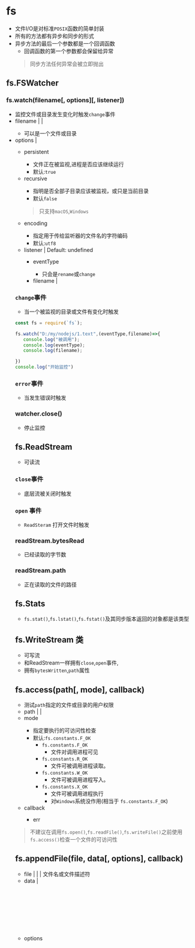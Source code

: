 # fs
- 文件I/O是对标准`POSIX`函数的简单封装
- 所有的方法都有异步和同步的形式
- 异步方法的最后一个参数都是一个回调函数
    - 回调函数的第一个参数都会保留给异常
    > 同步方法任何异常会被立即抛出


## fs.FSWatcher 
### fs.watch(filename[, options][, listener])
- 监控文件或目录发生变化时触发`change`事件
- filename <string> | <Buffer> | <URL>
    - 可以是一个文件或目录
- options <string> | <Object>
    - persistent <boolean> 
        - 文件正在被监视,进程是否应该继续运行
        - 默认:`true`
    - recursive <boolean> 
        - 指明是否全部子目录应该被监视，或只是当前目录
        - 默认`false`
        > 只支持`macOS`,`Windows`
    - encoding <string> 
        - 指定用于传给监听器的文件名的字符编码
        - 默认:`utf8`
    - listener <Function> | <undefined> Default: undefined
        - eventType <string>
            - 只会是`rename`或`change`
        - filename <string> | <Buffer>

### `change`事件
- 当一个被监视的目录或文件有变化时触发

```js
const fs = require(`fs`);

fs.watch("D:/my/nodejs/1.text",(eventType,filename)=>{
   console.log("被调用");
   console.log(eventType);
   console.log(filename);

})
console.log("开始监控")
```

### `error`事件
- 当发生错误时触发

### watcher.close()
- 停止监控  

## fs.ReadStream
- 可读流

### `close`事件
- 底层流被关闭时触发

### `open` 事件
- `ReadSteram` 打开文件时触发

### readStream.bytesRead
- 已经读取的字节数

### readStream.path
- 正在读取的文件的路径

## fs.Stats
- `fs.stat()`,`fs.lstat()`,`fs.fstat()`及其同步版本返回的对象都是该类型


## fs.WriteStream 类
- 可写流
- 和ReadStream一样拥有`close`,`open`事件,
- 拥有`bytesWritten`,`path`属性

## fs.access(path[, mode], callback)
- 测试`path`指定的文件或目录的用户权限
- path <string> | <Buffer> | <URL>
- mode <integer>
    - 指定要执行的可访问性检查
    - 默认:`fs.constants.F_OK`
        - `fs.constants.F_OK` 
            - 文件对调用进程可见
        - `fs.constants.R_OK`
            - 文件可被调用进程读取。
        - `fs.constants.W_OK`
            - 文件可被调用进程写入。
        - `fs.constants.X_OK`
            - 文件可被调用进程执行
            - 对`Windows`系统没作用(相当于 `fs.constants.F_OK`)
- callback <Function>
    - err <Error>
> 不建议在调用`fs.open()`,`fs.readFile()`,`fs.writeFile()`之前使用`fs.access()`检查一个文件的可访问性

## fs.appendFile(file, data[, options], callback)
- file <string> | <Buffer> | <URL> | <number> 文件名或文件描述符
- data <string> | <Buffer>
- options <Object> | <string>
    - encoding <string> | <null>
        - 默认:`utf8`
    - mode <integer> 
        - 默认:`0o666`
    - flag <string>
        -  默认:`a`
- callback <Function>
    - err <Error>

```js
const fs = require(`fs`);
fs.appendFile("D:/my/nodejs/1.text","\n我的天",(err)=>{
    if (err) throw err;
    console.log("no erroe")
})
```

## fs.chmod(path, mode, callback)
- 异步地改变文件的权限
- path <string> | <Buffer> | <URL>
- mode <integer>
- callback <Function>
    - err <Error>


|         常量         |   八进制   |           描述           |
|:--------------------:|:----------:|:------------------------:|
|                      | 文件所有者 |                          |
| fs.constants.S_IRUSR |   0o400    |      read by owner       |
| fs.constants.S_IWUSR |   0o200    |      write by owner      |
| fs.constants.S_IXUSR |   0o100    | execute/search by owner  |
|                      |  组的权限  |                          |
| fs.constants.S_IRGRP |    0o40    |      read by group       |
| fs.constants.S_IWGRP |    0o20    |      write by group      |
| fs.constants.S_IXGRP |    0o10    | execute/search by group  |
|                      |   其他人   |                          |
| fs.constants.S_IROTH |    0o4     |      read by others      |
| fs.constants.S_IWOTH |    0o2     |     write by others      |
| fs.constants.S_IXOTH |    0o1     | execute/search by others |

> 使用 或操作连接

- 简单的权限表

| 常量 |           描述           |
|:----:|:------------------------:|
|  7   | read, write, and execute |
|  6   |      read and write      |
|  5   |     read and execute     |
|  4   |        read only         |
|  3   |    write and execute     |
|  2   |        write only        |
|  1   |       execute only       |
|  0   |      no permission       |

###  fs.close(fd, callback)
- 关闭
- fd <integer>
- callback <Function>
- err <Error>

## FS常量
fs.constants
- 返回常用的操作的常量

| 常量 |           描述           |
|:----:|:------------------------:|
| F_OK | 文件对于调用进程是可见的 |
| R_OK |   文件可被调用进程读取   |
| W_OK |   文件可被调用进程写入   |
| X_OK |   文件可被调用进程执行   |
>  用于`fs.access()`



|    常量     |                                        描述                                         |
|:-----------:|:-----------------------------------------------------------------------------------:|
|  O_RDONLY   |                                一个文件用于只读访问                                 |
|  O_WRONLY   |                                一个文件用于只写访问                                 |
|   O_RDWR    |                                一个文件用于读写访问                                 |
|   O_CREAT   |                              文件不存在则创建一个文件                               |
|   O_EXCL    |              设置了`O_CREAT`标志且文件已经存在，则打开一个文件应该失败              |
|  O_NOCTTY   |         路径是一个终端设备，则打开该路径不应该造成该终端变成进程的控制终端          |
|   O_TRUNC   |      存在且为一个常规文件,且文件被成功打开为写入访问,则它的长度应该被截断至零       |
|  O_APPEND   |                              数据会被追加到文件的末尾                               |
| O_DIRECTORY |                           路径不是一个目录,则打开应该失败                           |
|  O_NOATIME  | 文件系统的读取访问权不再引起相关文件`atime`信息的更新,该标志只在 Linux 操作系统有效 |
| O_NOFOLLOW  |                         路径是一个符号链接，则打开应该失败                          |
|   O_SYNC    |                                文件打开用于同步 I/O                                 |
|   O_DSYNC   |                         同步I/O打开，写入操作会等待数据完整                         |
|  O_SYMLINK  |                        打开符号链接自身，而不是它指向的资源                         |
|  O_DIRECT   |                     当设置它时,会尝试最小化文件 I/O 的缓存效果                      |
| O_NONBLOCK  |                            当可能时以非阻塞模式打开文件                             |
> 用于`fs.open()`



|   常量   |                   描述                   |
|:--------:|:----------------------------------------:|
|  S_IFMT  |        用于提取文件类型码的位掩码        |
| S_IFREG  |        常规文件的文件类型常量      |
| S_IFDIR  |          目录的文件类型常量        |
| S_IFCHR  |   面向字符的设备文件的文件类型常量 |
| S_IFBLK  |    面向块的设备文件的文件类型常量  |
| S_IFIFO  |       FIFO/pipe 的文件类型常量     |
| S_IFLNK  |        符号链接的文件类型常量      |
| S_IFSOCK |         socket 的文件类型常量      |
>  用于`fs.Stats`对象中用于决定一个文件的类型的`mode`属性



|  常量   |          描述          |
|:-------:|:----------------------:|
| S_IRWXU | 所有者读取、写入、执行 |
| S_IRUSR |       所有者读取       |
| S_IWUSR |       所有者写入       |
| S_IXUSR |       所有者执行       |
| S_IRWXG |  群组读取、写入、执行  |
| S_IRGRP |        群组读取        |
| S_IWGRP |        群组写入        |
| S_IXGRP |        群组执行        |
| S_IRWXO | 其他人读取、写入、执行 |
| S_IROTH |       其他人读取       |
| S_IWOTH |       其他人写入       |
| S_IXOTH |       其他人执行       |

> 用于`fs.Stats`对象中用于决定一个文件访问权限的`mode`属性

## fs.copyFile(src, dest[, flags], callback)
- 将`src`拷贝到`dest`
    - `dest` 已经存在会被覆盖
- src <string> | <Buffer> | <URL> 
    - 要被拷贝的源文件名称
- dest <string> | <Buffer> | <URL> 
    - 拷贝操作的目标文件名
- flags <number> 
    - 拷贝操作修饰符 
    - 默认:`0`
    - `fs.constants.COPYFILE_EXCL`
        - `dest` 已经存在,则会导致拷贝操作失败
- callback <Function>
```js
fs.copyFile("D:/my/nodejs/1.text","D:/my/nodejs/2.text",(err)=>{
    if (err) throw err;
})
fs.copyFile("D:/my/nodejs/1.text",fs.constants.COPYFILE_EXCL,"D:/my/nodejs/2.text",(err)=>{
    if (err) throw err;
})
console.log("go")
```

## fs.createReadStream(path[, options])
- 创建读流
- path <string> | <Buffer> | <URL>
- options <string> | <Object>
    - flags <string>
        - 默认:`r`
    - encoding <string>
    - fd <integer>
        - 传入时不会触发`open`事件
    - mode <integer>
        - 默认:`0o666`
    - autoClose <boolean>
        - 默认:`true`
    - start <integer>
        - 默认:`0`
    - end <integer>
    - highWaterMark <integer>
        - 默认: `64 * 1024`

## fs.createWriteStream(path[, options])
- 创建写流
- path <string> | <Buffer> | <URL>
- options <string> | <Object>
    - flags <string>
        - 默认:`w`
    - encoding <string>
        - `utf8`
    - fd <integer>
    - mode <integer>
        - 默认:`0o666`
    - autoClose <boolean>
        - 默认:`true`
    - start <integer>
## fs.fchmod(fd, mode, callback)
- 更改权限

## fs.fchown(fd, uid, gid, callback)
    - 变更用户或组

## fs.fdatasync(fd, callback)
- 刷新数据

## fs.fstat(fd, callback)
- 获取文件表述对象

## fs.ftruncate(fd[, len], callback)
- 截取文件的前len个字节
> 小于`len`时用`\0`填充

## fs.futimes(fd, atime, mtime, callback)
- 改变文件系统的时间戳

## fs.utimes(path, atime, mtime, callback)
- 改变文件系统的时间戳

## fs.lchown(path, uid, gid, callback)
- 改变符号链接的所有权

## fs.link(existingPath, newPath, callback)
- 创建连接

## fs.mkdir(path[, mode], callback)
    - 创建文件夹

## fs.mkdtemp(prefix[, options], callback)
- 创建临时唯一的临时的文件夹

## fs.open(path, flags[, mode], callback)
- path <string> | <Buffer> | <URL>
    - flags <string> | <number>
    - mode <integer>
        - 默认:`0o666`
    - callback <Function>
        - err <Error>
        - fd <integer>

- flg参数
- `r` 
    - 以读取模式打开文件
    - 文件不存在则发生异常。
- `r+` 
    - 以读写模式打开文件
    - 文件不存在则发生异常
- `rs+` 
    - 以同步读写模式打开文件
    - 绕过本地文件系统缓存
    > 影响性能
- `w` 
    - 以写入模式打开文件
    - 文件不存在会被创建
    - 文件存在被截断
- `wx` 
    - 类似 `w`
    - `path`存在则失败
- `w+` 
    - 以读写模式打开文件
    - 文件不存在会被创建
    - 文件存在被截断
- `wx+` 
    - 类似 `w+`
    - `path`存在则失败
- `a` 
    - 以追加模式打开文件
    - 文件不存在被创建
- `ax` 
    - 类似于 `a`
    - `path`存在则失败
- `a+` 
    - 以读取和追加模式打开文件
        - 文件不存在被创建
- `ax+` 
    - 类似于 `a+`
    - `path`存在则失败


## fs.read(fd, buffer, offset, length, position, callback)
- fd <integer>
    - 指定的文件
- buffer <Buffer> | <Uint8Array>
    - 被写入的buffer
- offset <integer>
    - buffer写入时的偏移量
- length <integer>
    - 要读取的字节数
- position <integer>
    - 开始读取的位置
- callback <Function>
    - err <Error>
    - bytesRead <integer>
    - buffer <Buffer>  

## fs.readdir(path[, options], callback)
- 读取目录的内容
    - path <string> | <Buffer> | <URL>
    - options <string> | <Object>
    - encoding <string> 
        - 默认:`utf8`
        - 可以是一个`buffer`
    - callback <Function>
        -   err <Error>
        -   files <string[]> | <Buffer[]>
            -  `files`是不包括`.`,`..`的文件名的数组  
## fs.readFile(path[, options], callback)
- 读取一个文件的内容
- path <string> | <Buffer> | <URL> | <integer> 文件名或文件描述符。
    -  options <Object> | <string>
    -  encoding <string> | <null>
        - 默认:`null`
    -  flag <string>
        - 默认:`r`
    -  callback <Function>
        -  err <Error>
        -  data <string> | <Buffer>
> 不会被自动关闭

## fs.readlink(path[, options], callback)
- 获取连接的真实目录
    - path <string> | <Buffer> | <URL>
    - options <string> | <Object>
    - encoding <string> 
        - 默认:`utf8`
    - callback <Function>
        - err <Error>
        - linkString <string> | <Buffer>

## fs.realpath(path[, options], callback)
- 相对路径转换为绝对路径
    - path <string> | <Buffer> | <URL>
    - options <string> | <Object>
    - encoding <string> 默认 = 'utf8'
    - callback <Function>
        - err <Error>
        - resolvedPath <string> | <Buffer>
> 只支持可转换成`utf8`字符串的路径

## fs.rename(oldPath, newPath, callback)
- 重名或移动

## fs.rmdir(path, callback)
- 删除path
> 只能在文件上

## fs.stat(path, callback)
- 获取文件状态

## fs.symlink(target, path[, type], callback)
- 建立符号

## fs.truncate(path[, len], callback)
- 文件阶段

## fs.unlink(path, callback)
- 删除文件

## fs.unwatchFile(filename[, listener])
- 移除监听器

## fs.watchFile(filename[, options], listener)
- 监听文件

## fs.write(fd, buffer[, offset[, length[, position]]], callback)
- `fs.write(fd, string[, position[, encoding]], callback)`
    - fd <integer>
    - buffer <Buffer> | <Uint8Array>
    - offset <integer>
        - buffer中被写入的部分
    - length <integer>
        - 写入的字节数
    - position <integer>
        - 写入数据的位置的偏移量
    - callback <Function>
        - err <Error>
        - bytesWritten <integer>
            - 写入了多少字节
        - buffer <Buffer> | <Uint8Array>
> Linux上当文件以追加模式打开时,指定位置的写入是不起作用的
## fs.writeFile(file, data[, options], callback)
- 写数据
    - file <string> | <Buffer> | <URL> | <integer> 文件名或文件描述符
    - data <string> | <Buffer> | <Uint8Array>
    - options <Object> | <string>
    - encoding <string> | <null>
        - 默认:`utf8`
    - mode <integer>
        - 默认:`0o666`
    - flag <string>
        - 默认:`w`
    - callback <Function>
        - err <Error>   